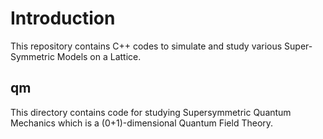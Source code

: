 # Introduction
This repository contains C++ codes to simulate and study various Super-Symmetric Models on a Lattice.

## qm
This directory contains code for studying Supersymmetric Quantum Mechanics which is a (0+1)-dimensional Quantum Field Theory.
